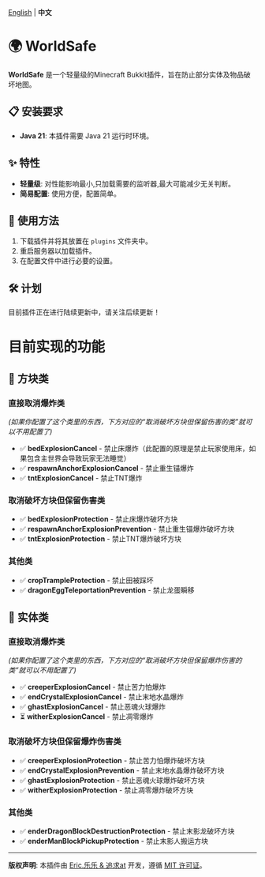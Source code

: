 [English](README.md) | **中文**

# 🌍 WorldSafe

**WorldSafe** 是一个轻量级的Minecraft Bukkit插件，旨在防止部分实体及物品破坏地图。

## 📋 安装要求

- **Java 21**: 本插件需要 Java 21 运行时环境。

## ✨ 特性

- **轻量级**: 对性能影响最小,只加载需要的监听器,最大可能减少无关判断。
- **简易配置**: 使用方便，配置简单。

## 📖 使用方法

1. 下载插件并将其放置在 `plugins` 文件夹中。
2. 重启服务器以加载插件。
3. 在配置文件中进行必要的设置。

## 🛠️ 计划

目前插件正在进行陆续更新中，请关注后续更新！

# 目前实现的功能

## 🧱 方块类

### 直接取消爆炸类
*(如果你配置了这个类里的东西，下方对应的“取消破坏方块但保留伤害的类”就可以不用配置了)*

- ✅ **bedExplosionCancel** - 禁止床爆炸（此配置的原理是禁止玩家使用床，如果包含主世界会导致玩家无法睡觉）
- ✅ **respawnAnchorExplosionCancel** - 禁止重生锚爆炸
- ✅ **tntExplosionCancel** - 禁止TNT爆炸

### 取消破坏方块但保留伤害类

- ✅ **bedExplosionProtection** - 禁止床爆炸破坏方块
- ✅ **respawnAnchorExplosionPrevention** - 禁止重生锚爆炸破坏方块
- ✅ **tntExplosionProtection** - 禁止TNT爆炸破坏方块

### 其他类

- ✅ **cropTrampleProtection** - 禁止田被踩坏
- ✅ **dragonEggTeleportationPrevention** - 禁止龙蛋瞬移

## 🧬 实体类

### 直接取消爆炸类
*(如果你配置了这个类里的东西，下方对应的“取消破坏方块但保留爆炸伤害的类”就可以不用配置了)*

- ✅ **creeperExplosionCancel** - 禁止苦力怕爆炸
- ✅ **endCrystalExplosionCancel** - 禁止末地水晶爆炸
- ✅ **ghastExplosionCancel** - 禁止恶魂火球爆炸
- ⏳ **witherExplosionCancel** - 禁止凋零爆炸

### 取消破坏方块但保留爆炸伤害类

- ✅ **creeperExplosionProtection** - 禁止苦力怕爆炸破坏方块
- ✅ **endCrystalExplosionPrevention** - 禁止末地水晶爆炸破坏方块
- ✅ **ghastExplosionProtection** - 禁止恶魂火球爆炸破坏方块
- ✅ **witherExplosionProtection** - 禁止凋零爆炸破坏方块

### 其他类

- ✅ **enderDragonBlockDestructionProtection** - 禁止末影龙破坏方块
- ✅ **enderManBlockPickupProtection** - 禁止末影人搬运方块

---

**版权声明**: 本插件由 [Eric.乐乐 & 追求at](#) 开发，遵循 [MIT 许可证](#)。